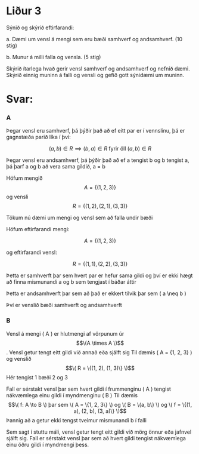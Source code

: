 # Liður 3

Sýnið og skýrið eftirfarandi:

a. Dæmi um vensl á mengi sem eru bæði samhverf og andsamhverf. (10 stig)

b. Munur á milli falla og vensla. (5 stig)

Skýrið ítarlega hvað gerir vensl samhverf og andsamhverf og nefnið dæmi. Skýrið einnig muninn á falli og vensli og gefið gott sýnidæmi um muninn.

# Svar:

### A

Þegar vensl eru samhverf, þá þýðir það að ef eitt par er í vennslinu, þá er gagnstæða parið líka í því:

 $$(a, b) \in R \implies (b, a) \in R \text{ fyrir öll } (a, b) \in R$$

Þegar vensl eru andsamhverf, þá þýðir það að ef a tengist b og b tengist a, þá þarf a og b að vera sama gildið, a = b

 Höfum mengið $$A = \{(1, 2, 3)\}$$ og vensli $$R = \{(1, 2), (2, 1), (3, 3)\}$$

 Tökum nú dæmi um mengi og vensl sem að falla undir bæði

 Höfum eftirfarandi mengi:

 $$A = \{(1, 2, 3)\}$$

 og eftirfarandi vensl:

 $$R = \{(1, 1), (2, 2), (3, 3)\}$$

 Þetta er samhverft þar sem hvert par er hefur sama gildi og því er ekki hægt að finna mismunandi a og b sem tengjast í báðar áttir

 Þetta er andsamhverft þar sem að það er ekkert tilvik þar sem \( a \neq b \)

 Því er venslið bæði samhverft og andsamhverft

 ### B

Vensl á mengi \( A \) er hlutmengi af vörpunum úr $$\(A \times A \)$$. Vensl getur tengt eitt gildi við annað eða sjálft sig
Til dæmis \( A = \{1, 2, 3\} \) og venslið $$\( R = \{(1, 2), (1, 3)\} \)$$
Hér tengist 1 bæði 2 og 3

Fall er sérstakt vensl þar sem hvert gildi í frummenginu \( A \) tengist nákvæmlega einu gildi í myndmenginu \( B \)
Til dæmis $$\( f: A \to B \) þar sem \( A = \{1, 2, 3\} \) og \( B = \{a, b\} \) og \( f = \{(1, a), (2, b), (3, a)\} \)$$
Þannig að a getur ekki tengst tveimur mismunandi b í falli

Sem sagt í stuttu máli, vensl getur tengt eitt gildi við mörg önnur eða jafnvel sjálft sig. Fall er sérstakt vensl þar sem að hvert gildi tengist nákvæmlega einu öðru gildi í myndmengi þess.
